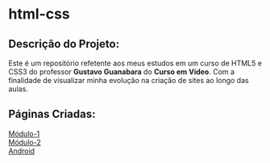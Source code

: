 # html-css


## Descrição do Projeto:
Este é um repositório refetente aos meus estudos em um curso de HTML5 e CSS3 do professor **Gustavo Guanabara** do **Curso em Vídeo**. Com a finalidade de visualizar minha evolução na criação de sites ao longo das aulas.


## Páginas Criadas:
[Módulo-1](https://gsvjacob.github.io/html-css/modulo1/)  
[Módulo-2](https://gsvjacob.github.io/html-css/modulo2/)  
[Android](https://gsvjacob.github.io/html-css/modulo2/desafio/desafio%20corrigido/)  